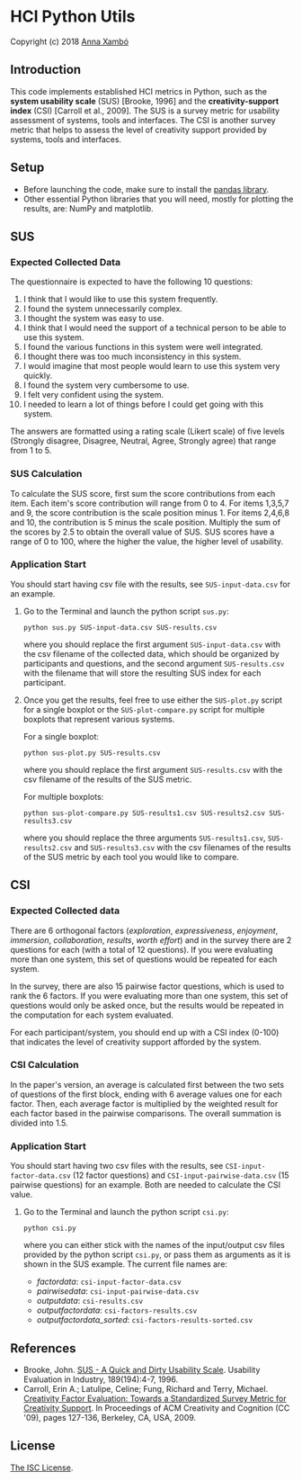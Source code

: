 # HCI Python Utils

Copyright (c) 2018 [Anna Xambó](a.xambo@qmul.ac.uk)

## Introduction

This code implements established HCI metrics in Python, such as the **system usability scale** (SUS) [Brooke, 1996] and the **creativity-support index** (CSI) [Carroll et al., 2009]. The SUS is a survey metric for usability assessment of systems, tools and interfaces. The CSI is another survey metric that helps to assess the level of creativity support provided by systems, tools and interfaces.

## Setup

* Before launching the code, make sure to install the [pandas library](https://pandas.pydata.org/).
* Other essential Python libraries that you will need, mostly for plotting the results, are: NumPy and matplotlib.

## SUS

### Expected Collected Data

The questionnaire is expected to have the following 10 questions:

1. I think that I would like to use this system frequently.
2. I found the system unnecessarily complex.
3. I thought the system was easy to use.
4. I think that I would need the support of a technical person to be able to use this system.
5. I found the various functions in this system were well integrated.
6. I thought there was too much inconsistency in this system.
7. I would imagine that most people would learn to use this system very quickly.
8. I found the system very cumbersome to use.
9. I felt very confident using the system.
10. I needed to learn a lot of things before I could get going with this system.  

The answers are formatted using a rating scale (Likert scale) of five levels (Strongly disagree, Disagree, Neutral, Agree, Strongly agree) that range from 1 to 5.

### SUS Calculation

To calculate the SUS score, first sum the score contributions from each item. Each item's score contribution will range from 0 to 4. For items 1,3,5,7 and 9, the score contribution is the scale position minus 1. For items 2,4,6,8 and 10, the contribution is 5 minus the scale position. Multiply the sum of the scores by 2.5 to obtain the overall value of SUS. SUS scores have a range of 0 to 100, where the higher the value, the higher level of usability.

### Application Start

You should start having csv file with the results, see `SUS-input-data.csv` for an example.

1. Go to the Terminal and launch the python script `sus.py`:

	```
	python sus.py SUS-input-data.csv SUS-results.csv
	```

	where you should replace the first argument `SUS-input-data.csv` with the csv filename of the collected data, which should be organized by participants and questions, and the second argument `SUS-results.csv` with the filename that will store the resulting SUS index for each participant.

2. Once you get the results, feel free to use either the `SUS-plot.py` script for a single boxplot or the `SUS-plot-compare.py` script for multiple boxplots that represent various systems.

	For a single boxplot:
	
	```
	python sus-plot.py SUS-results.csv
	```
	
	where you should replace the first argument `SUS-results.csv` with the csv filename of the results of the SUS metric.
	
	For multiple boxplots:
	
	```
	python sus-plot-compare.py SUS-results1.csv SUS-results2.csv SUS-results3.csv
	```
	where you should replace the three arguments `SUS-results1.csv`, `SUS-results2.csv` and `SUS-results3.csv` with the csv filenames of the results of the SUS metric by each tool you would like to compare.

## CSI

### Expected Collected data

There are 6 orthogonal factors (*exploration*, *expressiveness*, *enjoyment*, *immersion*, *collaboration*, *results*, *worth effort*) and in the survey there are 2 questions for each (with a total of 12 questions). If you were evaluating more than one system, this set of questions would be repeated for each system.

In the survey, there are also 15 pairwise factor questions, which is used to rank the 6 factors. If you were evaluating more than one system, this set of questions would only be asked once, but the results would be repeated in the computation for each system evaluated.

For each participant/system, you should end up with a CSI index (0-100) that indicates the level of creativity support afforded by the system.

### CSI Calculation

In the paper's version, an average is calculated first between the two sets of questions of the first block, ending with 6 average values one for each factor. Then, each average factor is multiplied by  the weighted result for each factor based in the pairwise comparisons. The overall summation is divided into 1.5.

### Application Start

You should start having two csv files with the results, see `CSI-input-factor-data.csv` (12 factor questions) and `CSI-input-pairwise-data.csv` (15 pairwise questions) for an example. Both are needed to calculate the CSI value.

1. Go to the Terminal and launch the python script `csi.py`:

	```
	python csi.py
	```
	
	where you can either stick with the names of the input/output csv files provided by the python script `csi.py`, or pass them as arguments as it is shown in the SUS example. The current file names are:
	
	* *factordata*: `csi-input-factor-data.csv`
	* *pairwisedata*: `csi-input-pairwise-data.csv`
	* *outputdata*: `csi-results.csv`
	* *outputfactordata*: `csi-factors-results.csv`
	* *outputfactordata_sorted*: `csi-factors-results-sorted.csv`

## References

* Brooke, John. [SUS - A Quick and Dirty Usability Scale](https://hell.meiert.org/core/pdf/sus.pdf). Usability Evaluation in Industry, 189(194):4-7, 1996.
* Carroll, Erin A.; Latulipe, Celine; Fung, Richard and Terry, Michael. [Creativity Factor Evaluation: Towards a Standardized Survey Metric for Creativity Support](https://s3.amazonaws.com/academia.edu.documents/30803747/CSI_-_Creativity_Factor_Evaluation_Towards_a_Standardized.pdf?AWSAccessKeyId=AKIAIWOWYYGZ2Y53UL3A&Expires=1518631554&Signature=wx3RKIqVzwVNBvl7dzfDpupovqE%3D&response-content-disposition=inline%3B%20filename%3DCreativity_factor_evaluation_Towards_a_s.pdf). In Proceedings of ACM Creativity and Cognition (CC '09), pages 127-136, Berkeley, CA, USA, 2009.

## License

[The ISC License](http://opensource.org/licenses/ISC).
